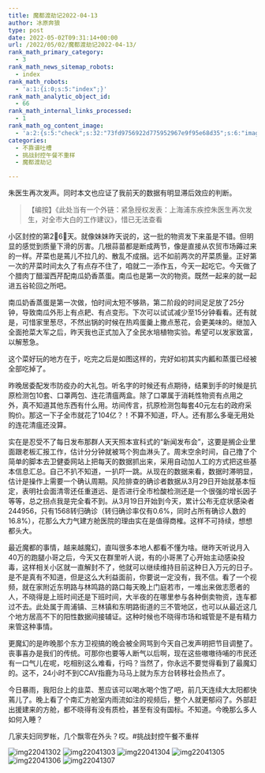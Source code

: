 ```yaml
---
title: 魔都渡劫记2022-04-13
author: 冰原奔狼
type: post
date: 2022-05-02T09:31:14+00:00
url: /2022/05/02/魔都渡劫记2022-04-13/
rank_math_primary_category:
  - 3
rank_math_news_sitemap_robots:
  - index
rank_math_robots:
  - 'a:1:{i:0;s:5:"index";}'
rank_math_analytic_object_id:
  - 66
rank_math_internal_links_processed:
  - 1
rank_math_og_content_image:
  - 'a:2:{s:5:"check";s:32:"73fd9756922d775952967e9f95e68d35";s:6:"images";a:0:{}}'
categories:
  - 不靠谱吐槽
  - 挑战封控午餐不重样
  - 魔都渡劫记

---
```

朱医生再次发声。同时本文也应证了我前天的数据有明显滞后效应的判断。

> 【编按】《此处当有一个外链：紧急授权发表：上海浦东疾控朱医生再次发生，对全市大白的工作建议》，惜已无法查看

小区封控的第2⃣️6⃣️天。就像妹妹昨天说的，这一批的物资发下来虽是不错。但明显的感觉到质量下滑的厉害。几根蒜苗都是断成两节，像是直接从农贸市场薅过来的一样。芹菜也是蔫儿不拉几的、散乱不成捆。远不如前两次的芹菜质量。正好第一次的芹菜时间太久了有点存不住了，咱就二一添作五，今天一起吃它。今天做了个腊肉丁醋溜西芹配南瓜奶香蒸蛋。南瓜也是第一次的物资。既然一起来的就一起进五谷轮回之所吧。

南瓜奶香蒸蛋是第一次做，怕时间太短不够熟，第二阶段的时间足足放了25分钟，导致南瓜外形上有点耙、有点变形。下次可以试试减少至15分钟看看。还有就是，可惜家里葱尽，不然出锅的时候在热鸡蛋羹上撒点葱花，会更美味的。继加入全面抢菜大军之后，昨天我也正式加入了全民水培植物实验。希望可以发家致富，以解葱急。

这个菜好玩的地方在于，吃完之后是如图这样的，完好如初其实内瓤和蒸蛋已经被全部吃掉了。

昨晚居委配发市防疫办的大礼包。听名字的时候还有点期待，结果到手的时候是抗原检测包10套、口罩两包、连花清瘟两盒。除了口罩属于消耗性物资有点用之外，真不知道其他东西有什么用。坊间传言，抗原检测包每套40元左右的政府采购价。那这一下子全市就花了104亿？！不算不知道，吓人。还有那么多毫无用处的连花清瘟还没算。

实在是忍受不了每日发布那群人天天照本宣科式的“新闻发布会”，这要是搁企业里面跟老板汇报工作，估计分分钟就被骂个狗血淋头了。周末空余时间，自己撸了个简单的脚本去卫健委网站上把每天的数据抓出来，采用自动加人工的方式把这些基本信息汇总。自己不扒不知道，一扒吓一跳。从现在的数据来看，数据时滞明显，估计是操作上需要一个确认周期。风险排查的确诊者数据从3月29日开始就基本恒定，表明社会面清零还任重道远、是否进行全市检酸检测还是一个很强的增长因子等等，总之拐点我是完全看不到。从3月19日开始到今天，累计公布无症状感染者244956，只有1568转归确诊（转归确诊率仅有0.6%，同时占所有确诊人数的16.8%），花那么大力气建方舱医院的理由实在是值得商榷。这样不可持续，想想都头大。

最近魔都的事情，越来越魔幻，直叫很多本地人都看不懂为啥。继昨天听说月入40万的跑腿小哥之后，今天又在群里听人说，有的小哥黑了心开始主动感染投毒，这样相关小区就一直解封不了，他就可以继续维持目前这种日入万元的日子。是不是真有不知道，但是这么大利益面前，你要说一定没有，我不信。看了一个视频，就在家附近东明路与林鸣路的路口每天晚上门庭若市，一堆出来做志愿者的人，不晓得是上班时间还是下班时间，大半夜的在哪里参与各种倒卖物资，连车都过不去。此处属于周浦镇、三林镇和东明路街道的三不管地区，也可以从最近这几个地方居高不下的阳性数据间接辅证。这种时候也不晓得市场和城管是不是有精力来管这种事情。

更魔幻的是昨晚那个东方卫视搞的晚会被全网骂到今天自己发声明把节目调整了。丧事喜办是我们的传统。可那你也要等人断气以后啊，现在这些嗷嗷待哺的市民还有一口气儿在呢，吃相别这么难看，行吗？当然了，你永远不要觉得看到了最魔幻的。这不，24小时不到CCAV指鹿为马马上就为东方台转移社会热点了。

今日暴雨，我阳台上的韭菜、葱应该可以喝水喝个饱了吧，前几天连续大太阳都快蔫儿了。晚上看了个南汇方舱室内雨流如注的视频后，整个人就更郁闷了。外部赶出援建来的方舱，都不晓得有没有质检，甚至有没有国标。不知道。今晚那么多人如何入睡？

几家夫妇同罗帐，几个飘零在外头？哎。#挑战封控午餐不重样

<img decoding="async" src="https://i0.wp.com/s2.loli.net/2022/05/02/7vAZH1GeBrwOJ8i.jpg?w=640&#038;ssl=1" alt="img22041302" data-recalc-dims="1" />
<img decoding="async" src="https://i0.wp.com/s2.loli.net/2022/05/02/hr3qAR9LeOmyWw4.jpg?w=640&#038;ssl=1" alt="img22041303" data-recalc-dims="1" />
<img decoding="async" src="https://i0.wp.com/s2.loli.net/2022/05/02/w4pAK9jk7rIas1b.jpg?w=640&#038;ssl=1" alt="img22041304" data-recalc-dims="1" />
<img decoding="async" src="https://i0.wp.com/s2.loli.net/2022/05/02/NxFngqZlLA1rVUI.jpg?w=640&#038;ssl=1" alt="img22041305" data-recalc-dims="1" />
<img decoding="async" src="https://i0.wp.com/s2.loli.net/2022/05/02/HMeYVpXNv31sRtb.jpg?w=640&#038;ssl=1" alt="img22041306" data-recalc-dims="1" />
<img decoding="async" src="https://i0.wp.com/s2.loli.net/2022/05/02/QfiKb17nqvIacxJ.jpg?w=640&#038;ssl=1" alt="img22041307" data-recalc-dims="1" />
